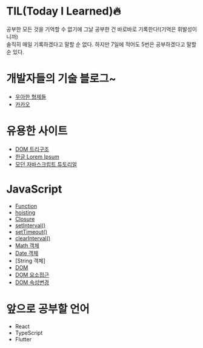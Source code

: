 # TIL(Today I Learned)🔥   
공부한 모든 것을 기억할 수 없기에 그날 공부한 건 바로바로 기록한다!(기억은 휘발성이니까)   
솔직히 매일 기록하겠다고 말할 순 없다. 하지만 7일에 적어도 5번은 공부하겠다고 말할 순 있다.   


# 개발자들의 기술 블로그~
- [우아한 형제들](https://techblog.woowahan.com/)
- [카카오](https://tech.kakao.com/tag/frontend/)

# 유용한 사이트
- [DOM 트리구조](https://software.hixie.ch/utilities/js/live-dom-viewer/)
- [한글 Lorem Ipsum](http://guny.kr/stuff/klorem/)
- [모던 자바스크립트 튜토리얼](https://ko.javascript.info/)


# JavaScript
- [Function](https://github.com/Yejin-J/TIL/blob/main/JavaScript/function.md)
- [hoisting](https://github.com/Yejin-J/TIL/blob/main/JavaScript/hoisting.md)
- [Closure](https://github.com/Yejin-J/TIL/blob/main/JavaScript/Closure.md)
- [setInterval()](https://github.com/Yejin-J/TIL/blob/main/JavaScript/func_setInterval().md)
- [setTimeout()](https://github.com/Yejin-J/TIL/blob/main/JavaScript/func_setTimeout().md)
- [clearInterval()](https://github.com/Yejin-J/TIL/blob/main/JavaScript/func_clearInterval().md)
- [Math 객체](https://github.com/Yejin-J/TIL/blob/main/JavaScript/func_Math.md)
- [Date 객체](https://github.com/Yejin-J/TIL/blob/main/JavaScript/Object_Daate.md)
- [String 객체]
- [DOM](https://github.com/Yejin-J/TIL/blob/main/JavaScript/DOM.md)
- [DOM 요소접근](https://github.com/Yejin-J/TIL/blob/main/JavaScript/DOM_%EC%9A%94%EC%86%8C%EC%A0%91%EA%B7%BC.md)
- [DOM 속성변경](https://github.com/Yejin-J/TIL/blob/main/JavaScript/DOM_%EC%86%8D%EC%84%B1%EB%B3%80%EA%B2%BD.md)

# 앞으로 공부할 언어
- React
- TypeScript
- Flutter
